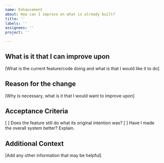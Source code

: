 ```yaml
---
name: Enhancement
about: How can I improve on what is already built?
title: ''
labels: ''
assignees: ''
project: ''

---
```


## What is it that I can improve upon
[What is the current feature/code doing and what is that I would like it to do]

## Reason for the change
[Why is necessary, what is it that I would want to improve upon]

## Acceptance Criteria
[ ] Does the feature still do what its original intention was?
[ ] Have I made the overall system better? Explain.

## Additional Context
[Add any other information that may be helpful]

